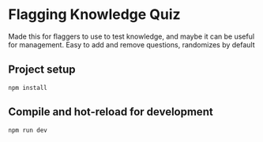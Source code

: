 # Flagging Knowledge Quiz

Made this for flaggers to use to test knowledge, and maybe it can be useful for management.
Easy to add and remove questions, randomizes by default

## Project setup

```
npm install
```

## Compile and hot-reload for development

```
npm run dev
```
